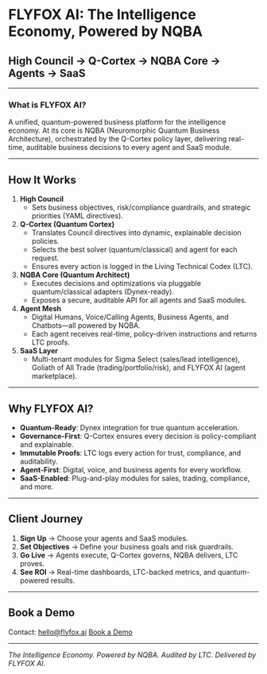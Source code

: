 # FLYFOX AI: The Intelligence Economy, Powered by NQBA

## High Council → Q-Cortex → NQBA Core → Agents → SaaS

---

### What is FLYFOX AI?
A unified, quantum-powered business platform for the intelligence economy. At its core is NQBA (Neuromorphic Quantum Business Architecture), orchestrated by the Q-Cortex policy layer, delivering real-time, auditable business decisions to every agent and SaaS module.

---

## How It Works

1. **High Council**
   - Sets business objectives, risk/compliance guardrails, and strategic priorities (YAML directives).
2. **Q-Cortex (Quantum Cortex)**
   - Translates Council directives into dynamic, explainable decision policies.
   - Selects the best solver (quantum/classical) and agent for each request.
   - Ensures every action is logged in the Living Technical Codex (LTC).
3. **NQBA Core (Quantum Architect)**
   - Executes decisions and optimizations via pluggable quantum/classical adapters (Dynex-ready).
   - Exposes a secure, auditable API for all agents and SaaS modules.
4. **Agent Mesh**
   - Digital Humans, Voice/Calling Agents, Business Agents, and Chatbots—all powered by NQBA.
   - Each agent receives real-time, policy-driven instructions and returns LTC proofs.
5. **SaaS Layer**
   - Multi-tenant modules for Sigma Select (sales/lead intelligence), Goliath of All Trade (trading/portfolio/risk), and FLYFOX AI (agent marketplace).

---

## Why FLYFOX AI?
- **Quantum-Ready**: Dynex integration for true quantum acceleration.
- **Governance-First**: Q-Cortex ensures every decision is policy-compliant and explainable.
- **Immutable Proofs**: LTC logs every action for trust, compliance, and auditability.
- **Agent-First**: Digital, voice, and business agents for every workflow.
- **SaaS-Enabled**: Plug-and-play modules for sales, trading, compliance, and more.

---

## Client Journey
1. **Sign Up** → Choose your agents and SaaS modules.
2. **Set Objectives** → Define your business goals and risk guardrails.
3. **Go Live** → Agents execute, Q-Cortex governs, NQBA delivers, LTC proves.
4. **See ROI** → Real-time dashboards, LTC-backed metrics, and quantum-powered results.

---

## Book a Demo
Contact: hello@flyfox.ai
[Book a Demo](https://flyfox-ai.com/demo)

---

*The Intelligence Economy. Powered by NQBA. Audited by LTC. Delivered by FLYFOX AI.*
